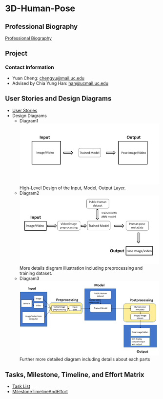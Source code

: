 # 3D-Human-Pose
## Professional Biography
[Professional Biography](Professional_Biography.md)

## Project

### Contact Information
* Yuan Cheng: chengyu@mail.uc.edu
* Advised by Chia Yung Han: han@ucmail.uc.edu

## User Stories and Design Diagrams
* [User Stories](User_Stories.md)
* Design Diagrams
    * Diagram1![Diagram 1](design/diagram1.png)High-Level Design of the Input, Model, Output Layer.
    * Diagram2![Diagram 2](design/diagram2.png)More details diagram illustration including preprocessing and training dataset.
    * Diagram3![Diagram 3](design/diagram3.png)Further more detailed diagram including details about each parts
## Tasks, Milestone, Timeline, and Effort Matrix
* [Task List](Tasklist.md)
* [MilestoneTimelineAndEffort](MilestoneTimelineAndEffort.md)
